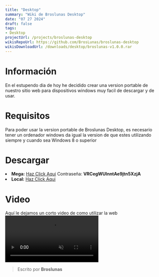 ```yaml
---
title: "Desktop"
summary: "Wiki de Broslunas Desktop"
date: "07 27 2024"
draft: false
tags:
- Desktop
projectUrl: /projects/broslunas-desktop
wikisRepoUrl: https://github.com/BrosLunas/broslunas-desktop
wikisDownloadUrl: /downloads/desktop/broslunas-v1.0.0.rar
---
```

# Información
En el estupendo dia de hoy he decidido crear una version portable de nuestro sitio web para dispositivos windows muy facil de descargar y de usar.

# Requisitos
Para poder usar la version portable de Broslunas Desktop, es necesario tener un ordenador windows da igual la version de que estes utilizando siempre y cuando sea Windows 8 o superior

# Descargar
<li><b>Mega:</b> <a target="_blank" href="https://mega.nz/folder/l1JjnbTQ">Haz Click Aqui</a>
Contraseña: <b>VRCegWUlnntAe9jtn5XzjA</b>
</li> 
<li><b>Local:</b> <a href="/downloads/desktop/broslunas-v1.0.0.rar">Haz Click Aqui</a></li>

# Video
Aquí le dejamos un corto video de como utilizar la web
<video class="container video" controls muted>
    <source src="/assets/video/app/desktop.mp4" type="video/mp4">
</video>

> Escrito por **Broslunas**